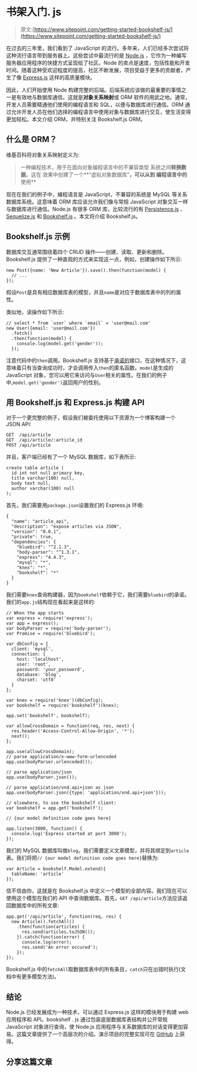 # 书架入门. js

> 原文:[https://www.sitepoint.com/getting-started-bookshelf-js/](https://www.sitepoint.com/getting-started-bookshelf-js/)

在过去的三年里，我们看到了 JavaScript 的流行。多年来，人们已经多次尝试将这种流行语言带到服务器上。这些尝试中最流行的是 [Node.js](http://nodejs.org/) ，它作为一种编写服务器应用程序的快捷方式呈现给了社区。Node 的卖点是速度，包括性能和开发时间。随着这种受欢迎程度的提高，社区不断发展，项目受益于更多的贡献者，产生了像 [Express.js](http://expressjs.com/) 这样的高质量模块。

因此，人们开始使用 Node 构建完整的后端。后端系统应该做的最重要的事情之一是有效地与数据库通信。这就是**对象关系映射**或 ORM 软件的用武之地。通常，开发人员需要精通他们使用的编程语言和 SQL，以便与数据库进行通信。ORM 通过允许开发人员在他们选择的编程语言中使用对象与数据库进行交互，使生活变得更加轻松。本文介绍 ORM，并特别关注 Bookshelf.js ORM。

## 什么是 ORM？

维基百科将对象关系映射定义为:

> 一种编程技术，用于在面向对象编程语言中的不兼容类型
> 系统之间**转换数据**。这在
> 效果中创建了一个**“虚拟对象数据库”**，可以从到
> 编程语言中的**使用**

现在在我们的例子中，编程语言是 JavaScript，不兼容的系统是 MySQL 等关系数据库系统。这意味着 ORM 库应该允许我们像与常规 JavaScript 对象交互一样与数据库进行通信。Node.js 有很多 ORM 库，比较流行的有 [Persistence.js](https://github.com/coresmart/persistencejs) 、 [Sequelize.js](http://sequelizejs.com/) 和 [Bookshelf.js](http://bookshelfjs.org) 。本文将介绍 Bookshelf.js。

## Bookshelf.js 示例

数据库交互通常围绕着四个 CRUD 操作——创建、读取、更新和删除。Bookshelf.js 提供了一种直观的方式来实现这一点，例如，创建操作如下所示:

```
new Post({name: 'New Article'}).save().then(function(model) {
  // ...
});
```

假设`Post`是具有相应数据库表的模型，并且`name`是对应于数据库表中的列的属性。

类似地，读操作如下所示:

```
// select * from `user` where `email` = 'user@mail.com'
new User({email: 'user@mail.com'})
  .fetch()
  .then(function(model) {
    console.log(model.get('gender'));
  });
```

注意代码中的`then`调用。Bookshelf.js 支持基于[承诺的](https://www.sitepoint.com/overview-javascript-promises/)接口，在这种情况下，这意味着只有当查询成功时，才会调用传入`then`的匿名函数。`model`是生成的 JavaScript 对象，您可以用它来访问与`User`相关的属性。在我们的例子中,`model.get('gender')`返回用户的性别。

## 用 Bookshelf.js 和 Express.js 构建 API

对于一个更完整的例子，假设我们被委托使用以下资源为一个博客构建一个 JSON API:

```
GET  /api/article
GET  /api/article/:article_id
POST /api/article 
```

并且，客户端已经有了一个 MySQL 数据库，如下表所示:

```
create table article (
  id int not null primary key,
  title varchar(100) null,
  body text null,
  author varchar(100) null
);
```

首先，我们需要用`package.json`设置我们的 Express.js 环境:

```
{
  "name": "article_api",
  "description": "expose articles via JSON",
  "version": "0.0.1",
  "private": true,
  "dependencies": {
    "bluebird": "^2.1.3",
    "body-parser": "^1.3.1",
    "express": "4.4.3",
    "mysql": "*",
    "knex": "*",
    "bookshelf": "*"
  }
}
```

我们需要`knex`查询构建器，因为`bookshelf`依赖于它，我们需要`bluebird`的承诺。
我们的`app.js`结构现在看起来是这样的:

```
// When the app starts
var express = require('express');
var app = express();
var bodyParser = require('body-parser');
var Promise = require('bluebird');

var dbConfig = {
  client: 'mysql',
  connection: {
    host: 'localhost',
    user: 'root',
    password: 'your_password',
    database: 'blog',
    charset: 'utf8'
  }
};

var knex = require('knex')(dbConfig);
var bookshelf = require('bookshelf')(knex);

app.set('bookshelf', bookshelf);

var allowCrossDomain = function(req, res, next) {
  res.header('Access-Control-Allow-Origin', '*');
  next();
};

app.use(allowCrossDomain);
// parse application/x-www-form-urlencoded
app.use(bodyParser.urlencoded());

// parse application/json
app.use(bodyParser.json());

// parse application/vnd.api+json as json
app.use(bodyParser.json({type: 'application/vnd.api+json'}));

// elsewhere, to use the bookshelf client:
var bookshelf = app.get('bookshelf');

// {our model definition code goes here}

app.listen(3000, function() {
  console.log('Express started at port 3000');
});
```

我们的 MySQL 数据库叫做`blog`。我们需要定义文章模型，并将其绑定到`article`表。我们将把`// {our model definition code goes here}`替换为:

```
var Article = bookshelf.Model.extend({
  tableName: 'article'
});
```

信不信由你，这就是在 Bookshelf.js 中定义一个模型的全部内容。我们现在可以使用这个模型在我们的 API 中查询数据库。首先，`GET /api/article`方法应该返回数据库中的所有文章:

```
app.get('/api/article', function(req, res) {
  new Article().fetchAll()
    .then(function(articles) {
      res.send(articles.toJSON());
    }).catch(function(error) {
      console.log(error);
      res.send('An error occured');
    });
});
```

Bookshelf.js 中的`fetchAll`取数据库表中的所有条目，`catch`只在出错时执行(文档中有更多模型方法)。

## 结论

Node.js 已经发展成为一种技术，可以通过 Express.js 这样的模块用于构建 web 应用程序和 API。bookshelf . js 通过包装底层数据库表结构并公开常规 JavaScript 对象进行查询，使 Node.js 应用程序与关系数据库的对话变得更加容易。这篇文章提供了一个高层次的介绍。演示项目的完整实现可在 [GitHub](https://github.com/jsprodotcom/blog-api) 上获得。

## 分享这篇文章